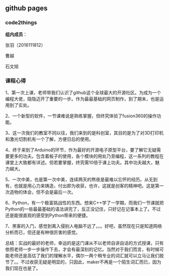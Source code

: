 ## github pages

### code2things

**组内成员**：

张羽（2016111812）

曹越

石文旭

### 课程心得

1、第一次上课，老师带我们认识了github这个全球最大的开源社区。为成为一个编程大佬，隐隐迈开了重要的一步。作为最最基础的网页制作，到了期末，也是运用到了实处。

2、一个新型的软件，一节课难说是熟练掌握，但终究体验了fusion360的操作功能。

3、这一次我们的教室不同以往，我们来到的是科创室，其目的是为了对3D打印机和激光切割机有一个了解，方便日后的使用。

4、终于来到了Arduino的环节，作为最好的开源电子原型平台，要了解它无疑需要更多的功夫。包含着板子的使用，各个模块的用处乃至编程，这一系列的教程在课堂上大致都有详述。但若要掌握，终究需10倍于课上功夫。其中功夫越大，魅力越大。

5、一次中美，也是第一次中美，连续两天的熬夜是最难以忘怀的经历。从无到有，也就是用心力来铸造，付出即为收获，也许，这就是创客的精神吧。这是第一次造物的体会，但不会是最后一次。

6、Python，有一个极富挑战性的东西。想来C++学了一学期，而我们一节课就把Python的一些最最基础的语法讲完了，反正没记住，只好记在记事本上了。不过还是能很直观的感受到Python带来的便捷。

7、黑客的入门，感觉到离入侵别人电脑不远了。。。好吧，虽然现在只是知道网络分析而已，但还是有种很厉害的感觉。

总结：实战的最好的老师，幸运的是这门课从不以老师自讲自话的方式授课，只有依照老师一步一步操作下去，才会有最深刻的记忆。当然对于我们而言，有时候可能老师还是高估了我们的理解水平，偶尔一两个稍专业的词汇就可以立马让我们脱节了。。不过收获无疑是明显的，只因此，maker不再是一个陌生词汇而已，因为我们现在也是了。
